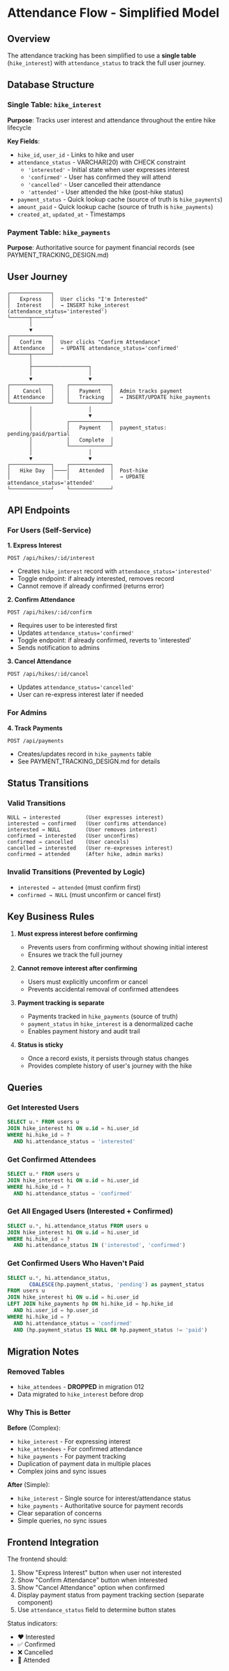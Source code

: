 # Attendance Flow - Simplified Model

## Overview

The attendance tracking has been simplified to use a **single table** (`hike_interest`) with `attendance_status` to track the full user journey.

## Database Structure

### Single Table: `hike_interest`

**Purpose**: Tracks user interest and attendance throughout the entire hike lifecycle

**Key Fields**:
- `hike_id`, `user_id` - Links to hike and user
- `attendance_status` - VARCHAR(20) with CHECK constraint
  - `'interested'` - Initial state when user expresses interest
  - `'confirmed'` - User has confirmed they will attend
  - `'cancelled'` - User cancelled their attendance
  - `'attended'` - User attended the hike (post-hike status)
- `payment_status` - Quick lookup cache (source of truth is `hike_payments`)
- `amount_paid` - Quick lookup cache (source of truth is `hike_payments`)
- `created_at`, `updated_at` - Timestamps

### Payment Table: `hike_payments`

**Purpose**: Authoritative source for payment financial records (see PAYMENT_TRACKING_DESIGN.md)

## User Journey

```
┌─────────────┐
│   Express   │  User clicks "I'm Interested"
│  Interest   │  → INSERT hike_interest (attendance_status='interested')
└──────┬──────┘
       │
       ▼
┌─────────────┐
│   Confirm   │  User clicks "Confirm Attendance"
│ Attendance  │  → UPDATE attendance_status='confirmed'
└──────┬──────┘
       │
       ├──────────────────┐
       │                  │
       ▼                  ▼
┌─────────────┐    ┌─────────────┐
│    Cancel   │    │   Payment   │  Admin tracks payment
│ Attendance  │    │   Tracking  │  → INSERT/UPDATE hike_payments
└─────────────┘    └─────────────┘
       │                  │
       │                  ▼
       │           ┌─────────────┐
       │           │   Payment   │  payment_status: pending/paid/partial
       │           │   Complete  │
       │           └─────────────┘
       │                  │
       ▼                  ▼
┌─────────────┐    ┌─────────────┐
│   Hike Day  │────│   Attended  │  Post-hike
│             │    │             │  → UPDATE attendance_status='attended'
└─────────────┘    └─────────────┘
```

## API Endpoints

### For Users (Self-Service)

**1. Express Interest**
```
POST /api/hikes/:id/interest
```
- Creates `hike_interest` record with `attendance_status='interested'`
- Toggle endpoint: if already interested, removes record
- Cannot remove if already confirmed (returns error)

**2. Confirm Attendance**
```
POST /api/hikes/:id/confirm
```
- Requires user to be interested first
- Updates `attendance_status='confirmed'`
- Toggle endpoint: if already confirmed, reverts to 'interested'
- Sends notification to admins

**3. Cancel Attendance**
```
POST /api/hikes/:id/cancel
```
- Updates `attendance_status='cancelled'`
- User can re-express interest later if needed

### For Admins

**4. Track Payments**
```
POST /api/payments
```
- Creates/updates record in `hike_payments` table
- See PAYMENT_TRACKING_DESIGN.md for details

## Status Transitions

### Valid Transitions

```
NULL → interested        (User expresses interest)
interested → confirmed   (User confirms attendance)
interested → NULL        (User removes interest)
confirmed → interested   (User unconfirms)
confirmed → cancelled    (User cancels)
cancelled → interested   (User re-expresses interest)
confirmed → attended     (After hike, admin marks)
```

### Invalid Transitions (Prevented by Logic)

- `interested → attended` (must confirm first)
- `confirmed → NULL` (must unconfirm or cancel first)

## Key Business Rules

1. **Must express interest before confirming**
   - Prevents users from confirming without showing initial interest
   - Ensures we track the full journey

2. **Cannot remove interest after confirming**
   - Users must explicitly unconfirm or cancel
   - Prevents accidental removal of confirmed attendees

3. **Payment tracking is separate**
   - Payments tracked in `hike_payments` (source of truth)
   - `payment_status` in `hike_interest` is a denormalized cache
   - Enables payment history and audit trail

4. **Status is sticky**
   - Once a record exists, it persists through status changes
   - Provides complete history of user's journey with the hike

## Queries

### Get Interested Users
```sql
SELECT u.* FROM users u
JOIN hike_interest hi ON u.id = hi.user_id
WHERE hi.hike_id = ?
  AND hi.attendance_status = 'interested'
```

### Get Confirmed Attendees
```sql
SELECT u.* FROM users u
JOIN hike_interest hi ON u.id = hi.user_id
WHERE hi.hike_id = ?
  AND hi.attendance_status = 'confirmed'
```

### Get All Engaged Users (Interested + Confirmed)
```sql
SELECT u.*, hi.attendance_status FROM users u
JOIN hike_interest hi ON u.id = hi.user_id
WHERE hi.hike_id = ?
  AND hi.attendance_status IN ('interested', 'confirmed')
```

### Get Confirmed Users Who Haven't Paid
```sql
SELECT u.*, hi.attendance_status,
       COALESCE(hp.payment_status, 'pending') as payment_status
FROM users u
JOIN hike_interest hi ON u.id = hi.user_id
LEFT JOIN hike_payments hp ON hi.hike_id = hp.hike_id
  AND hi.user_id = hp.user_id
WHERE hi.hike_id = ?
  AND hi.attendance_status = 'confirmed'
  AND (hp.payment_status IS NULL OR hp.payment_status != 'paid')
```

## Migration Notes

### Removed Tables
- `hike_attendees` - **DROPPED** in migration 012
- Data migrated to `hike_interest` before drop

### Why This is Better

**Before** (Complex):
- `hike_interest` - For expressing interest
- `hike_attendees` - For confirmed attendance
- `hike_payments` - For payment tracking
- Duplication of payment data in multiple places
- Complex joins and sync issues

**After** (Simple):
- `hike_interest` - Single source for interest/attendance status
- `hike_payments` - Authoritative source for payment records
- Clear separation of concerns
- Simple queries, no sync issues

## Frontend Integration

The frontend should:
1. Show "Express Interest" button when user not interested
2. Show "Confirm Attendance" button when interested
3. Show "Cancel Attendance" option when confirmed
4. Display payment status from payment tracking section (separate component)
5. Use `attendance_status` field to determine button states

Status indicators:
- ❤️ Interested
- ✅ Confirmed
- ❌ Cancelled
- 🎉 Attended
